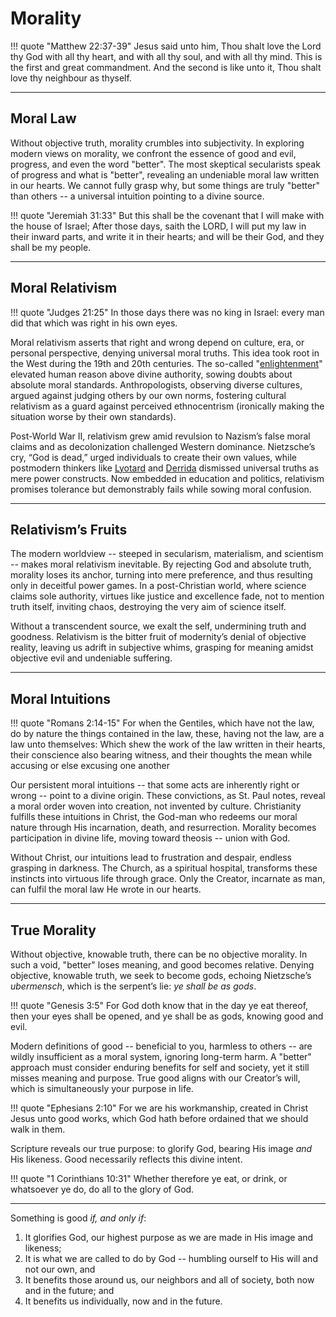 # Morality

!!! quote "Matthew 22:37-39"
    Jesus said unto him, Thou shalt love the Lord thy God with all thy heart, and with all thy soul, and with all thy mind. This is the first and great commandment. And the second is like unto it, Thou shalt love thy neighbour as thyself.


---

## Moral Law

Without objective truth, morality crumbles into subjectivity.
In exploring modern views on morality, we confront the essence of good and evil, progress, and even the word "better". 
The most skeptical secularists speak of progress and what is "better", revealing an undeniable moral law written in our hearts. 
We cannot fully grasp why, but some things are truly "better" than others -- a universal intuition pointing to a divine source.

!!! quote "Jeremiah 31:33"
    But this shall be the covenant that I will make with the house of Israel; After those days, saith the LORD, I will put my law in their inward parts, and write it in their hearts; and will be their God, and they shall be my people.




---

## Moral Relativism

!!! quote "Judges 21:25"
    In those days there was no king in Israel: every man did that which was right in his own eyes.

Moral relativism asserts that right and wrong depend on culture, era, or personal perspective, denying universal moral truths. This idea took root in the West during the 19th and 20th centuries. The so-called "[enlightenment](enlightenment.md)" elevated human reason above divine authority, sowing doubts about absolute moral standards. 
Anthropologists, observing diverse cultures, argued against judging others by our own norms, fostering cultural relativism as a guard against perceived ethnocentrism (ironically making the situation worse by their own standards).

Post-World War II, relativism grew amid revulsion to Nazism’s false moral claims and as decolonization challenged Western dominance. 
Nietzsche’s cry, “God is dead,” urged individuals to create their own values, while postmodern thinkers like [Lyotard](https://plato.stanford.edu/entries/lyotard/) and [Derrida](https://plato.stanford.edu/entries/derrida/) dismissed universal truths as mere power constructs. 
Now embedded in education and politics, relativism promises tolerance but demonstrably fails while sowing moral confusion.






---

## Relativism’s Fruits

The modern worldview -- steeped in secularism, materialism, and scientism -- makes moral relativism inevitable. 
By rejecting God and absolute truth, morality loses its anchor, turning into mere preference,
 and thus resulting only in deceitful power games. 
In a post-Christian world, where science claims sole authority, virtues like justice and excellence fade, not to mention truth itself, inviting chaos, destroying the very aim of science itself.

Without a transcendent source, we exalt the self, undermining truth and goodness. 
Relativism is the bitter fruit of modernity’s denial of objective reality, leaving us adrift in subjective whims, grasping for meaning amidst objective evil and undeniable suffering.






---

## Moral Intuitions

!!! quote "Romans 2:14-15"
    For when the Gentiles, which have not the law, do by nature the things contained in the law, these, having not the law, are a law unto themselves: Which shew the work of the law written in their hearts, their conscience also bearing witness, and their thoughts the mean while accusing or else excusing one another

Our persistent moral intuitions -- that some acts are inherently right or wrong -- point to a divine origin. 
These convictions, as St. Paul notes, reveal a moral order woven into creation, not invented by culture. 
Christianity fulfills these intuitions in Christ, the God-man who redeems our moral nature through His incarnation, death, and resurrection. 
Morality becomes participation in divine life, moving toward theosis -- union with God.

Without Christ, our intuitions lead to frustration and despair, endless grasping in darkness. 
The Church, as a spiritual hospital, transforms these instincts into virtuous life through grace. 
Only the Creator, incarnate as man, can fulfil the moral law He wrote in our hearts.







---

## True Morality

Without objective, knowable truth, there can be no objective morality. 
In such a void, "better" loses meaning, and good becomes relative. 
Denying objective, knowable truth, we seek to become gods, echoing Nietzsche’s *ubermensch*, which is the serpent’s lie: *ye shall be as gods*.

!!! quote "Genesis 3:5"
    For God doth know that in the day ye eat thereof, then your eyes shall be opened, and ye shall be as gods, knowing good and evil.

Modern definitions of good -- beneficial to you, harmless to others -- are wildly insufficient as a moral system, ignoring long-term harm. 
A "better" approach must consider enduring benefits for self and society, yet it still misses meaning and purpose. 
True good aligns with our Creator’s will, which is simultaneously your purpose in life.

!!! quote "Ephesians 2:10"
    For we are his workmanship, created in Christ Jesus unto good works, which God hath before ordained that we should walk in them.

Scripture reveals our true purpose: to glorify God, bearing His image *and* His likeness. 
Good necessarily reflects this divine intent.

!!! quote "1 Corinthians 10:31"
    Whether therefore ye eat, or drink, or whatsoever ye do, do all to the glory of God.






---


Something is good *if, and only if*:

1. It glorifies God, our highest purpose as we are made in His image and likeness;
2. It is what we are called to do by God -- humbling ourself to His will and not our own, and
3. It benefits those around us, our neighbors and all of society, both now and in the future; and
4. It benefits us individually, now and in the future.

